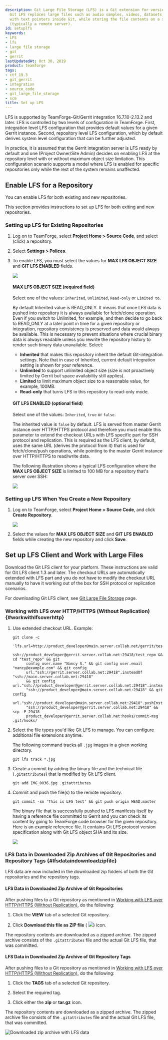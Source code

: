 ```yaml
---
description: Git Large File Storage (LFS) is a Git extension for versioning large files.
  Git LFS replaces large files such as audio samples, videos, datasets, and graphics
  with text pointers inside Git, while storing the file contents on a separate server
  (typically a remote server).
id: setuplfs
keywords:
- LFS
- lfs
- large file storage
- git
- gerrit
lastUpdatedAt: Oct 30, 2019
product: teamforge
tags:
- ctf_19.3
- git_gerrit
- integration
- source_code
- git_large_file_storage
- scm
title: Set up LFS
---
```


LFS is supported by TeamForge-Git/Gerrit integration 16.7.10-2.13.2 and later. LFS is controlled by two levels of configuration in TeamForge. First, integration level LFS configuration that provides default values for a given Gerrit instance. Second, repository level LFS configuration, which by default derives system level configuration that can be further adjusted.

In practice, it is assumed that the Gerrit integration server is LFS ready by default and one (Project Owner/Site Admin) decides on enabling LFS at the repository level with or without maximum object size limitation. This configuration scenario supports a model where LFS is enabled for specific repositories only while the rest of the system remains unaffected.

## Enable LFS for a Repository

You can enable LFS for both existing and new repositories.

This section provides instructions to set up LFS for both exiting and new repositories.

### Setting up LFS for Existing Repositories

1. Log on to TeamForge, select **Project Home > Source Code**, and select (click) a repository.
2. Select **Settings > Polices**.
3. To enable LFS, you must select the values for **MAX LFS OBJECT SIZE** and **GIT LFS ENABLED** fields.
   
   ![](/docs/assets/images/lfs-01.png)

   #### MAX LFS OBJECT SIZE (required field)
   Select one of the values: `Inherited`, `Unlimited`, `Read-only` or `Limited to`. 

   By default Inherited value is READ_ONLY. It means that once LFS data is pushed into repository it is always available for fetch/clone operation. Even if you switch to Unlimited, for example, and then decide to go back to READ_ONLY at a later point in time for a given repository or integration, repository consistency is preserved and data would always be available. This is necessary to prevent situations where crucial binary data is always readable unless you rewrite the repository history to render such binary data unavailable. Select:
   * **Inherited** that makes this repository inherit the default Git-integration settings. Note that in case of Inherited, current default integration setting is shown for your reference.
   * **Unlimited** to support unlimited object size (size is not proactively limited by Gerrit but space availability still applies).
   * **Limited** to limit maximum object size to a reasonable value, for example, 100MB.
   * **Read-only** that turns LFS in this repository to read-only mode.

   #### GIT LFS ENABLED (optional field)
   Select one of the values: `Inherited`, `true` or `false`. 

   The inherited value is `false` by default. LFS is served from master Gerrit instance over HTTP/HTTPS protocol and therefore you must enable this parameter to extend the checkout URLs with LFS specific part for SSH protocol and replication. This is required as the LFS client, by default, uses the same URL (derives the protocol from it) that is used for fetch/clone/push operations, while pointing to the master Gerrit instance over HTTP/HTTPS to read/write data.

   The following illustration shows a typical LFS configuration where the **MAX LFS OBJECT SIZE** is limited to 100 MB for a repository that's server over SSH:

   ![](/docs/assets/images/lfs02.png)

### Setting up LFS When You Create a New Repository

1. Log on to TeamForge, select **Project Home > Source Code**, and click **Create Repository**.
   
   ![](/docs/assets/images/lfs03.png)

2. Select the values for **MAX LFS OBJECT SIZE** and **GIT LFS ENABLED** fields while creating the new repository and click **Save**.

## Set up LFS Client and Work with Large Files

Download the Git LFS client for your platform. These instructions are valid for Git LFS client 1.3 and later. The checkout URLs are automatically extended with LFS part and you do not have to modify the checkout URL manually to have it working out of the box for SSH protocol or replication scenarios.

For downloading Git LFS client, see [Git Large File Storage](https://git-lfs.github.com/) page.

### Working with LFS over HTTP/HTTPS (Without Replication) {#workwithlfsoverhttp}

1. Use extended checkout URL.
   Example:

   ```git
   git clone -c
         'lfs.url=http://product_developer@main.server.collab.net/gerrit/test_repo.git/info/lfs'
         ssh://product_developer@gerrit.server.collab.net:29418/test_repo && cd "test_repo" && git
         config user.name "Nancy S." && git config user.email "nancy@example.com" && git config
         url."ssh://gerrit.server.collab.net:29418".insteadOf "ssh://main.server.collab.net:29418"
         && git config url."ssh://product_developer@gerrit.server.collab.net:29418".insteadOf
         "ssh://product_developer@main.server.collab.net:29418" && git config
         url."ssh://product_developer@main.server.collab.net:29418".pushInsteadOf
         "ssh://product_developer@gerrit.server.collab.net:29418" && scp -P 29418
         product_developer@gerrit.server.collab.net:hooks/commit-msg .git/hooks/
    ````
2. Select the file types you'd like Git LFS to manage. You can configure additional file extensions anytime.
   
   The following command tracks all `.jpg` images in a given working directory.

   ```git
   git lfs track *.jpg
   ````
3. Create a commit by adding the binary file and the technical file (`.gitattributes`) that is modified by Git LFS client.
   ```git
   git add IMG_0036.jpg .gitattributes
   ````
4. Commit and push the file(s) to the remote repository.
   ```git
   git commit -sm 'This is LFS test' && git push origin HEAD:master
   ````

   The binary file that is successfully pushed to LFS manifests itself by having a reference file committed to Gerrit and you can check its content by going to TeamForge code browser for the given repository. Here is an example reference file. It contains Git LFS protocol version specification along with Git LFS object SHA and its size.

   ![](/docs/assets/images/lfs05.png)

<!--artf392965 -- TeamForge 19.3 -->
### LFS Data in Downloaded Zip Archives of Git Repositories and Repository Tags {#lfsdataindownloadzipfile}

LFS data are now included in the downloaded zip folders of both the Git repositories and the repository tags.

#### LFS Data in Downloaded Zip Archive of Git Repositories

After pushing files to a Git repository as mentioned in [Working with LFS over HTTP/HTTPS (Without Replication)](./setuplfs.html#workwithlfsoverhttp), do the following:

1. Click the **VIEW** tab of a selected Git repository.

2. Click **Download this file as ZIP file** ( ![](/docs/assets/images/git-download-folder-icon.png)) icon. 

The repository contents are downloaded as a zipped archive. The zipped archive consists of the `.gitattributes` file and the actual Git LFS file, that was committed.

#### LFS Data in Downloaded Zip Archive of Git Repository Tags

After pushing files to a Git repository as mentioned in [Working with LFS over HTTP/HTTPS (Without Replication)](./setuplfs.html#workwithlfsoverhttp), do the following:

1. Click the **TAGS** tab of a selected Git repository.

2. Select the required tag.

3. Click either the **zip** or **tar.gz** icon. 

The repository contents are downloaded as a zipped archive. The zipped archive file consists of the `.gitattributes` file and the actual Git LFS file, that was committed.

![Downloaded zip archive with LFS data](/docs/assets/images/downloaded-zip-file-with-lfs-data.png)
<!--artf392965 -- TeamForge 19.3 -->


